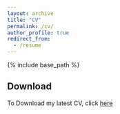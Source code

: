 ```yaml
---
layout: archive
title: "CV"
permalink: /cv/
author_profile: true
redirect_from:
  - /resume
---
```


{% include base_path %}

## Download

To Download my latest CV, click [here](/files/MohammadSinaParviziCV.pdf)